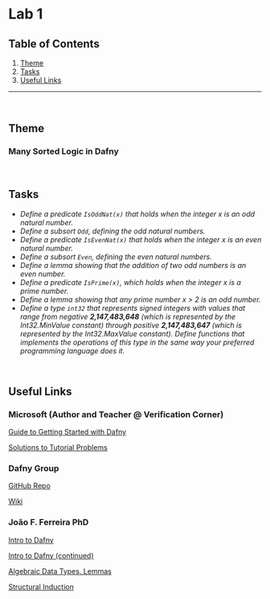 # Lab 1

## Table of Contents

1. [Theme](#theme)
2. [Tasks](#tasks)
3. [Useful Links](#useful-links)

<hr><br>

## Theme

### Many Sorted Logic in Dafny

<br>

## Tasks

- _Define a predicate `IsOddNat(x)` that holds when the integer x is an odd
  natural number._
- _Define a subsort `Odd`, defining the odd natural numbers._
- _Define a predicate `IsEvenNat(x)` that holds when the integer x is an even
  natural number._
- _Define a subsort `Even`, defining the even natural numbers._
- _Define a lemma showing that the addition of two odd numbers is an even
  number._
- _Define a predicate `IsPrime(x)`, which holds when the integer x is a prime
  number._
- _Define a lemma showing that any prime number x > 2 is an odd number._
- _Define a type `int32` that represents signed integers with values that range
  from negative **2,147,483,648** (which is represented by the Int32.MinValue
  constant) through positive **2,147,483,647** (which is represented by the Int32.MaxValue constant). Define functions that implements the operations of this type in the same way your preferred programming language does it._

<br>

## Useful Links

### Microsoft (Author and Teacher @ Verification Corner)

[Guide to Getting Started with Dafny](https://www.microsoft.com/en-us/research/wp-content/uploads/2016/12/krml220.pdf)

[Solutions to Tutorial Problems](https://github.com/bor0/dafny-tutorial)

### Dafny Group

[GitHub Repo](https://github.com/dafny-lang/dafny)

[Wiki](https://github.com/dafny-lang/dafny/wiki)

### João F. Ferreira PhD

[Intro to Dafny](https://web.tecnico.ulisboa.pt/~joaofernandoferreira/1920/SoftSpec/06-dafny.html#/)

[Intro to Dafny (continued)](https://web.tecnico.ulisboa.pt/~joaofernandoferreira/1920/SoftSpec/07-dafny.html#/)

[Algebraic Data Types. Lemmas](https://web.tecnico.ulisboa.pt/~joaofernandoferreira/1920/SoftSpec/08-dafny.html#/)

[Structural Induction](https://web.tecnico.ulisboa.pt/~joaofernandoferreira/1920/SoftSpec/09-dafny.html#/)

